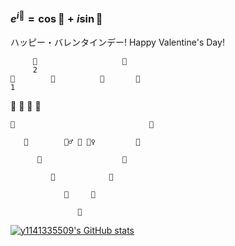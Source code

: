 ### $e^{i🤔}=\cos 🤔 + i\sin 🤔$


ハッピー・バレンタインデー! Happy Valentine's Day!

         🩷                   🩷
         2
    🩷        🩷          🩷       🩷
    1
  🩷              🩷  🩷             🩷 
  
    🩷                              🩷
    
       🩷        🙎‍♂️ 🌹 🙎‍♀️         🩷
       
          🩷                  🩷
          
             🩷            🩷
             
                🩷     🩷
                
                   🩷


[![y1141335509's GitHub stats](https://github-readme-stats.vercel.app/api?username=y1141335509&show_icons=true&theme=ambient_gradient)](https://github.com/y1141335509/github-readme-stats)




<!--
**y1141335509/y1141335509** is a ✨ _special_ ✨ repository because its `README.md` (this file) appears on your GitHub profile.

[![Top Langs](https://github-readme-stats.vercel.app/api/top-langs/?username=y1141335509)](https://github.com/y1141335509/github-readme-stats)
[![y1141335509's WakaTime stats](https://github-readme-stats.vercel.app/api/wakatime?username=ffflabs)](https://github.com/y1141335509/github-readme-stats)



```topojson
{
  "type": "Topology",
  "transform": {
    "scale": [0.0005000500050005, 0.00010001000100010001],
    "translate": [100, 0]
  },
  "objects": {
    "example": {
      "type": "GeometryCollection",
      "geometries": [
        {
          "type": "Point",
          "properties": {"prop0": "value0"},
          "coordinates": [-13.2263308,-72.4973215]
        },
        {
          "type": "LineString",
          "properties": {"prop0": "value0", "prop1": 0},
          "arcs": [0]
        },
        {
          "type": "Polygon",
          "properties": {"prop0": "value0",
            "prop1": {"this": "that"}
          },
          "arcs": [[1]]
        }
      ]
    }
  },
  "arcs": [[[4000, 0], [1999, 9999], [2000, -9999], [2000, 9999]],[[0, 0], [0, 9999], [2000, 0], [0, -9999], [-2000, 0]]]
}
```

-->
